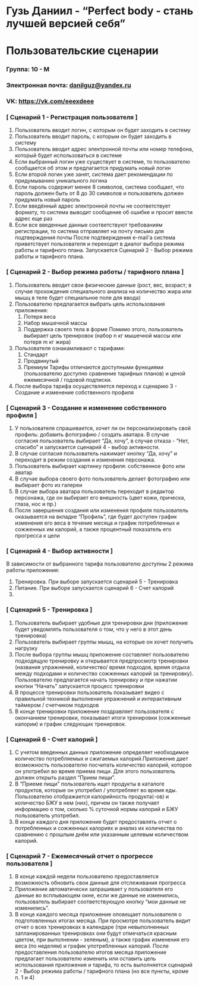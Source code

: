 # Гузь Даниил - “Perfect body - стань лучшей версией себя”
# Пользовательские сценарии
### Группа: 10 - М
### Электронная почта: danilguz@yandex.ru
### VK: https://vk.com/eeexdeee

### [ Сценарий 1 - Регистрация пользователя ]

1. Пользователь вводит логин, с которым он будет заходить в систему
2. Пользователь вводит пароль, с которым он будет заходить в систему
3. Пользователь вводит адрес электронной почты или номер телефона, который будет использоваться в системе
4. Если выбранный логин уже существует в системе, то пользователю сообщается об этом и предлагается придумать новый логин
5. Если второй логин уже занят, система дает рекомендации по придумыванию уникального логина
6. Если пароль содержит менее 8 символов, система сообщает, что пароль должен быть от 8 до 30 символов и пользователь должен придумать новый пароль
7. Если введённый адрес электронной почты не соответствует формату, то система выводит сообщение об ошибке и просит ввести адрес еще раз
8. Если все введенные данные соответствуют требованиям регистрации, то система отправляет на почту письмо для подтверждения почты
После подтверждения e-mail'а система приветствует пользователя и переходит в диалог выбора режима работы и тарифного плана.
Запускается Сценарий 2 - Выбор режима работы и тарифного плана.

### [ Сценарий 2 - Выбор режима работы / тарифного плана ]

1. Пользователь вводит свои физические данные (рост, вес, возраст; в случае прохождения специального анализа на количество жира или мышц в теле будет специальное поле для ввода)
2. Пользователю предлагается выбрать цель использования приложения:
   1. Потеря веса
   2. Набор мышечной массы
   3. Поддержка своего тела в форме
Помимо этого, пользователь выбирает цель тренировок (набор n кг мышечной массы или потеря m кг жира)
3. Пользователя ознакамливают с тарифами:
   1. Стандарт
   2. Продвинутый
   3. Премиум
Тарифы отличаются доступными функциями (пользователю доступно сравнение тарифных планов) и ценой ежемесячной / годовой подписки.
4. После выбора тарифа осуществляется переход к сценарию 3 - Создание и изменение собственного профиля

### [ Сценарий 3 - Создание и изменение собственного профиля ]

1. У пользователя спрашивается, хочет ли он персонализировать свой профиль: добавить фотографию / создать аватара. В случае согласия пользователь выбирает “Да, хочу”, в случае отказа - “Нет, спасибо” и запускается сценарий 4 - выбор активности.
2. В случае согласия пользователь нажимает кнопку “Да, хочу” и переходит в режим создания и изменения персонажа.
3. Пользователь выбирает картинку профиля: собственное фото или аватар
4. В случае выбора своего фото пользователь делает фотографию или выбирает фото из галереи
5. В случае выбора аватара пользователь переходит в редактор персонажа, где он выбирает его внешность (цвет кожи, прическа, глаза, нос и пр.)
6. После завершения создания или изменения профиля пользователь оказывается на вкладке “Профиль”, где будет доступен график изменения его веса в течение месяца и график потребленных и сожженных им калорий, а также процентный показатель его прогресса к цели

### [ Сценарий 4 - Выбор активности ]

В зависимости от выбранного тарифа пользователю доступны 2 режима работы приложения:
   1. Тренировка. При выборе запускается сценарий 5 - Тренировка 
   2. Питание. При выборе запускается сценарий 6 - Счет калорий
   3. 
### [ Сценарий 5 - Тренировка ]

1. Пользователь выбирает удобные для тренировки дни (приложение будет уведомлять пользователя о том, что у него в этот день тренировка)
2. Пользователь выбирает группы мышц, на которые он хочет получить нагрузку
3. После выбора группы мышц приложение составляет пользователю подходящую тренировку и открывается предпросмотр тренировки (названия упражнений, количество/ время подходов, время отдыха между подходами и количество сожженных калорий за тренировку). Пользователю предлагается начать тренировку и при нажатии кнопки “Начать” запускается процесс тренировки
4. В процессе тренировки пользователь показывает видео с правильной техникой выполнения упражнений и интерактивным таймером / счетчиком подходов
5. В конце тренировки приложение поздравляет пользователя с окончанием тренировки, показывает итоги тренировки (сожженные калории) и график следующих тренировок.

### [ Сценарий 6 - Счет калорий ]

1. С учетом введенных данных приложение определяет необходимое количество потребляемых и сжигаемых калорий.Приложение дает возможность пользователю посчитать количество калорий, которое он употребил во время приема пищи. Для этого пользователь должен открыть раздел “Прием пищи”.
2. В “Приеме пищи” пользователь ищет продукты в каталоге продуктов, которые он употребил / употребляет во время еды. Пользователю отображается калорийность продукта(-ов) и количество БЖУ в нем (них), причем он также получает информацию о том, сколько % суточной нормы калорий и БЖУ пользователь употребил.
3. В конце каждого дня приложение будет предоставлять отчет о потребленных и сожженных калориях и анализ их количества по сравнению с прошлым днём или указанным целевым количеством калорий.

### [ Сценарий 7 - Ежемесячный отчет о прогрессе пользователя ]

1. В конце каждой недели пользователю предоставляется возможность обновить свои данные для отслеживания прогресса
2. Приложение автоматически запрашивает у пользователя его данные во всплывающем окне, если же данные не изменились, пользователь выбирает соответствующую кнопку “мои данные не изменились”.
3. В конце каждого месяца приложение оповещает пользователя о подготовленных итогах месяца. При просмотре пользователь видит отчет о всех тренировках в календаре (при невыполненных запланированных тренировках они будут отмечаться красным цветом, при выполнении - зеленым), а также график изменения его веса (по неделям) и график употребленных калорий.
После предоставления пользователю итогов месяца приложение предлагает пользователю изменить или оставить цель использования приложения и тарифа, то есть выполняется сценарий 2 - Выбор режима работы / тарифного плана (но все пункты, кроме п. 1 и 4)

